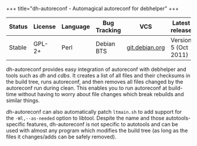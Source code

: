 +++
title="dh-autoreconf - Automagical autoreconf for debhelper"
+++


Status|License|Language|Bug Tracking|VCS|Latest release
------|-------|--------|------------|---|--------------
Stable|GPL-2+|Perl|Debian BTS|[git.debian.org](http://anonscm.debian.org/gitweb/?p=collab-maint/dh-autoreconf.git;a=summary)|Version 5 (Oct 2011)


dh-autoreconf provides easy integration of autoreconf with debhelper and
tools such as *dh* and *cdbs*. It creates a list of all files and their
checksums in the build tree, runs autoreconf, and then removes all files
changed by the autoreconf run during clean. This enables you to run autoreconf
at build-time without having to worry about file changes which break rebuilds
and similar things.

dh-autoreconf can also automatically patch <code>ltmain.sh</code> to add
support for the <code>-Wl,--as-needed</code> option to libtool. Despite the
name and those autotools-specific features, dh-autoreconf is not specific
to autotools and can be used with almost any program which modifies the build
tree (as long as the files it changes/adds can be safely removed).

